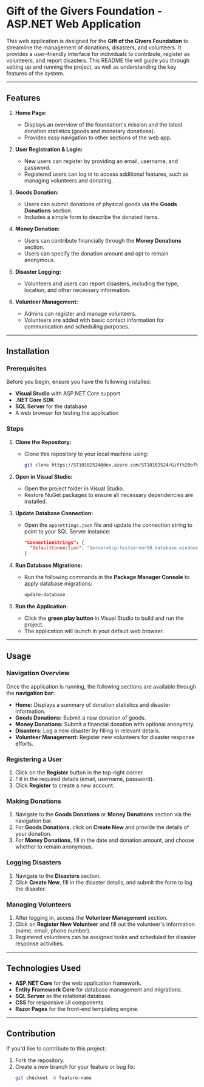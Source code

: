 # Gift of the Givers Foundation - ASP.NET Web Application

This web application is designed for the **Gift of the Givers Foundation** to streamline the management of donations, disasters, and volunteers. It provides a user-friendly interface for individuals to contribute, register as volunteers, and report disasters. This README file will guide you through setting up and running the project, as well as understanding the key features of the system.

---

## Features

1. **Home Page:**
   - Displays an overview of the foundation's mission and the latest donation statistics (goods and monetary donations).
   - Provides easy navigation to other sections of the web app.

2. **User Registration & Login:**
   - New users can register by providing an email, username, and password.
   - Registered users can log in to access additional features, such as managing volunteers and donating.

3. **Goods Donation:**
   - Users can submit donations of physical goods via the **Goods Donations** section.
   - Includes a simple form to describe the donated items.

4. **Money Donation:**
   - Users can contribute financially through the **Money Donations** section.
   - Users can specify the donation amount and opt to remain anonymous.

5. **Disaster Logging:**
   - Volunteers and users can report disasters, including the type, location, and other necessary information.

6. **Volunteer Management:**
   - Admins can register and manage volunteers.
   - Volunteers are added with basic contact information for communication and scheduling purposes.

---

## Installation

### Prerequisites

Before you begin, ensure you have the following installed:

- **Visual Studio** with ASP.NET Core support
- **.NET Core SDK**
- **SQL Server** for the database
- A web browser for testing the application

### Steps

1. **Clone the Repository:**
   - Clone this repository to your local machine using:
     ```bash
     git clone https://ST10102524@dev.azure.com/ST10102524/Gift%20of%20the%20Givers%20Foundation%20Web%20Application/_git/Gift%20of%20the%20Givers%20Foundation%20Web%20Application
     ```

2. **Open in Visual Studio:**
   - Open the project folder in Visual Studio.
   - Restore NuGet packages to ensure all necessary dependencies are installed.

3. **Update Database Connection:**
   - Open the `appsettings.json` file and update the connection string to point to your SQL Server instance:
     ```json
     "ConnectionStrings": {
       "DefaultConnection": "Server=tcp:testserver50.database.windows.net,1433;Initial Catalog=test;Persist Security Info=False;User ID=st10102524;Password=Kg@ph0la45;MultipleActiveResultSets=False;Encrypt=True;TrustServerCertificate=False;Connection Timeout=30;"
     }
     ```

4. **Run Database Migrations:**
   - Run the following commands in the **Package Manager Console** to apply database migrations:
     ```bash
     update-database
     ```

5. **Run the Application:**
   - Click the **green play button** in Visual Studio to build and run the project.
   - The application will launch in your default web browser.

---

## Usage

### Navigation Overview
Once the application is running, the following sections are available through the **navigation bar**:

- **Home:** Displays a summary of donation statistics and disaster information.
- **Goods Donations:** Submit a new donation of goods.
- **Money Donations:** Submit a financial donation with optional anonymity.
- **Disasters:** Log a new disaster by filling in relevant details.
- **Volunteer Management:** Register new volunteers for disaster response efforts.

### Registering a User
1. Click on the **Register** button in the top-right corner.
2. Fill in the required details (email, username, password).
3. Click **Register** to create a new account.

### Making Donations
1. Navigate to the **Goods Donations** or **Money Donations** section via the navigation bar.
2. For **Goods Donations**, click on **Create New** and provide the details of your donation.
3. For **Money Donations**, fill in the date and donation amount, and choose whether to remain anonymous.

### Logging Disasters
1. Navigate to the **Disasters** section.
2. Click **Create New**, fill in the disaster details, and submit the form to log the disaster.

### Managing Volunteers
1. After logging in, access the **Volunteer Management** section.
2. Click on **Register New Volunteer** and fill out the volunteer's information (name, email, phone number).
3. Registered volunteers can be assigned tasks and scheduled for disaster response activities.


---

## Technologies Used

- **ASP.NET Core** for the web application framework.
- **Entity Framework Core** for database management and migrations.
- **SQL Server** as the relational database.
- **CSS** for responsive UI components.
- **Razor Pages** for the front-end templating engine.

---

## Contribution

If you'd like to contribute to this project:

1. Fork the repository.
2. Create a new branch for your feature or bug fix:
   ```bash
   git checkout -b feature-name
